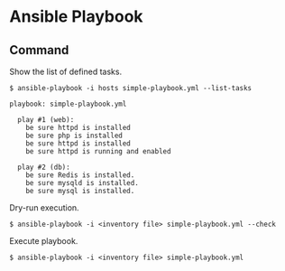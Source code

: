 # Ansible Playbook

## Command

Show the list of defined tasks.
```
$ ansible-playbook -i hosts simple-playbook.yml --list-tasks

playbook: simple-playbook.yml

  play #1 (web):
    be sure httpd is installed
    be sure php is installed
    be sure httpd is installed
    be sure httpd is running and enabled

  play #2 (db):
    be sure Redis is installed.
    be sure mysqld is installed.
    be sure mysql is installed.
```

Dry-run execution.
```
$ ansible-playbook -i <inventory file> simple-playbook.yml --check
```

Execute playbook.
```
$ ansible-playbook -i <inventory file> simple-playbook.yml
```

